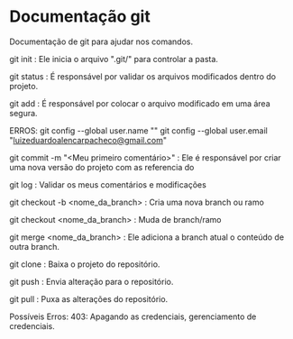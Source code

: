 # Documentação git

Documentação de git para ajudar nos comandos.

git init : Ele inicia o arquivo ".git/" para controlar a pasta.

git status : É responsável por validar os arquivos modificados dentro do projeto.

git add : É responsável por colocar o arquivo modificado em uma área segura.

ERROS:
git config --global user.name "<Luiz Eduardo>"
git config --global user.email "<luizeduardoalencarpacheco@gmail.com>"

git commit -m "<Meu primeiro comentário>" : Ele é responsável por criar uma nova versão do projeto com as referencia do

git log : Validar os meus comentários e modificações

git checkout -b <nome_da_branch> : Cria uma nova branch ou ramo

git checkout <nome_da_branch> : Muda de branch/ramo

git merge <nome_da_branch> : Ele adiciona a branch atual o conteúdo de outra branch.

git clone <url>: Baixa o projeto do repositório.

git push : Envia alteração para o repositório.

git pull : Puxa as alterações do repositório.

Possíveis Erros:
403: Apagando as credenciais, gerenciamento de credenciais.
